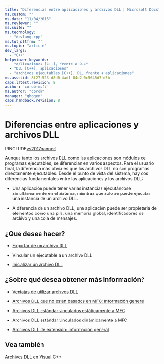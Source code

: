```yaml
---
title: "Diferencias entre aplicaciones y archivos DLL | Microsoft Docs"
ms.custom: ""
ms.date: "11/04/2016"
ms.reviewer: ""
ms.suite: ""
ms.technology: 
  - "devlang-cpp"
ms.tgt_pltfrm: ""
ms.topic: "article"
dev_langs: 
  - "C++"
helpviewer_keywords: 
  - "aplicaciones [C++], frente a DLL"
  - "DLL [C++], aplicaciones"
  - "archivos ejecutables [C++], DLL frente a aplicaciones"
ms.assetid: 8f271523-d8d0-4ad1-84d2-0c5645d7fd5b
caps.latest.revision: 8
author: "corob-msft"
ms.author: "corob"
manager: "ghogen"
caps.handback.revision: 8
---
```

# Diferencias entre aplicaciones y archivos DLL
[!INCLUDE[vs2017banner](../assembler/inline/includes/vs2017banner.md)]

Aunque tanto los archivos DLL como las aplicaciones son módulos de programas ejecutables, se diferencian en varios aspectos.  Para el usuario final, la diferencia más obvia es que los archivos DLL no son programas directamente ejecutables.  Desde el punto de vista del sistema, hay dos diferencias fundamentales entre las aplicaciones y los archivos DLL:  
  
-   Una aplicación puede tener varias instancias ejecutándose simultáneamente en el sistema, mientras que sólo se puede ejecutar una instancia de un archivo DLL.  
  
-   A diferencia de un archivo DLL, una aplicación puede ser propietaria de elementos como una pila, una memoria global, identificadores de archivo y una cola de mensajes.  
  
## ¿Qué desea hacer?  
  
-   [Exportar de un archivo DLL](../build/exporting-from-a-dll.md)  
  
-   [Vincular un ejecutable a un archivo DLL](../build/linking-an-executable-to-a-dll.md)  
  
-   [Inicializar un archivo DLL](../build/initializing-a-dll.md)  
  
## ¿Sobre qué desea obtener más información?  
  
-   [Ventajas de utilizar archivos DLL](../build/advantages-of-using-dlls.md)  
  
-   [Archivos DLL que no están basados en MFC: información general](../build/non-mfc-dlls-overview.md)  
  
-   [Archivos DLL estándar vinculados estáticamente a MFC](../build/regular-dlls-statically-linked-to-mfc.md)  
  
-   [Archivos DLL estándar vinculados dinámicamente a MFC](../build/regular-dlls-dynamically-linked-to-mfc.md)  
  
-   [Archivos DLL de extensión: información general](../build/extension-dlls-overview.md)  
  
## Vea también  
 [Archivos DLL en Visual C\+\+](../build/dlls-in-visual-cpp.md)